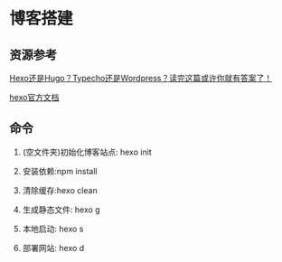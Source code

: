 # 博客搭建

## 资源参考

 [Hexo还是Hugo？Typecho还是Wordpress？读完这篇或许你就有答案了！](https://blog.laoda.de/archives/blog-choosing)

[hexo官方文档](https://hexo.io/zh-cn/docs/setup)

## 命令

1. (空文件夹)初始化博客站点: hexo init

2. 安装依赖:npm install
3. 清除缓存:hexo clean
4. 生成静态文件: hexo g
5. 本地启动: hexo s
6. 部署网站: hexo d

